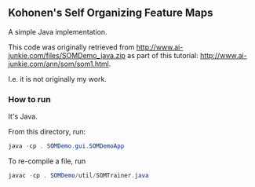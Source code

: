 ## Kohonen's Self Organizing Feature Maps
A simple Java implementation.

This code was originally retrieved from <http://www.ai-junkie.com/files/SOMDemo_java.zip>
as part of this tutorial: <http://www.ai-junkie.com/ann/som/som1.html>.

I.e. it is not originally my work.

### How to run
It's Java.

From this directory, run:

```java
java -cp . SOMDemo.gui.SOMDemoApp
```

To re-compile a file, run
```java
javac -cp . SOMDemo/util/SOMTrainer.java
```
